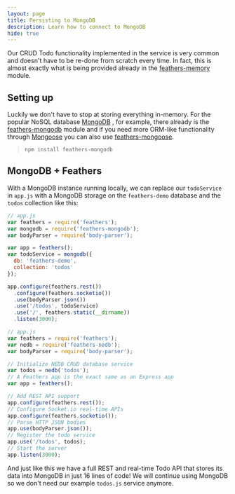 ```yaml
---
layout: page
title: Persisting to MongoDB
description: Learn how to connect to MongoDB
hide: true
---
```


Our CRUD Todo functionality implemented in the service is very common and doesn't have to be re-done from scratch every time. In fact, this is almost exactly what is being provided already in the [feathers-memory](https://github.com/feathersjs/feathers-memory) module.

## Setting up

Luckily we don't have to stop at storing everything in-memory. For the popular NoSQL database [MongoDB](http://mongodb.org) , for example, there already is the [feathers-mongodb](https://github.com/feathersjs/feathers-mongodb) module and if you need more ORM-like functionality through [Mongoose](http://mongoosejs.com/) you can also use [feathers-mongoose](https://github.com/feathersjs/feathers-mongoose).

> `npm install feathers-mongodb`

## MongoDB + Feathers

With a MongoDB instance running locally, we can replace our `todoService` in `app.js` with a MongoDB storage on the `feathers-demo` database and the `todos` collection like this:

```js
// app.js
var feathers = require('feathers');
var mongodb = require('feathers-mongodb');
var bodyParser = require('body-parser');

var app = feathers();
var todoService = mongodb({
  db: 'feathers-demo',
  collection: 'todos'
});

app.configure(feathers.rest())
  .configure(feathers.socketio())
  .use(bodyParser.json())
  .use('/todos', todoService)
  .use('/', feathers.static(__dirname))
  .listen(3000);
```

```js
// app.js
var feathers = require('feathers');
var nedb = require('feathers-nedb');
var bodyParser = require('body-parser');

// Initialize NEDB CRUD database service
var todos = nedb('todos');
// A Feathers app is the exact same as an Express app
var app = feathers();

// Add REST API support
app.configure(feathers.rest());
// Configure Socket.io real-time APIs
app.configure(feathers.socketio());
// Parse HTTP JSON bodies
app.use(bodyParser.json());
// Register the todo service
app.use('/todos', todos);
// Start the server
app.listen(3000);
```

And just like this we have a full REST and real-time Todo API that stores its data into MongoDB in just 16 lines of code! We will continue using MongoDB so we don't need our example `todos.js` service anymore.
